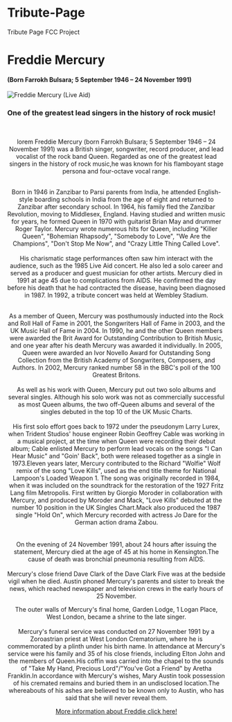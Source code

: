 # Tribute-Page
Tribute Page FCC Project
<!DOCTYPE html>
<html lang="en" >
<head>
  <meta charset="UTF-8">
  <title>CodePen - A Pen by  Stefan Milinković</title>
  <meta name="viewport" content="width=device-width, initial-scale=1">
<meta name="viewport" content="width=device-width, initial-scale=1"><link rel="stylesheet" href="./style.css">

</head>
<body>
<!-- partial:index.partial.html -->
<div id="main" >
  <h1 id="title">Freddie Mercury </h1>
  <h4>(Born Farrokh Bulsara; 5 September 1946 – 24 November 1991)</h4>
  <div id="img-div"> 
  <img id="image" class="frame" src="https://carboncostume.com/wordpress/wp-content/uploads/2019/11/freddiemercury-queen-liveaid.jpg"  alt="Freddie Mercury (Live Aid)" </img>
    <h3 id="img-caption" >One of the greatest lead singers in the history of rock music!</h3><br>
  </div>
  <center>
  <p id="tribute-info">lorem Freddie Mercury (born Farrokh Bulsara; 5 September 1946 – 24 November 1991) was a British singer, songwriter, record producer, and lead vocalist of the rock band Queen. Regarded as one of the greatest lead singers in the history of rock music,he was known for his flamboyant stage persona and four-octave vocal range.<br> <br>

Born in 1946 in Zanzibar to Parsi parents from India, he attended English-style boarding schools in India from the age of eight and returned to Zanzibar after secondary school. In 1964, his family fled the Zanzibar Revolution, moving to Middlesex, England. Having studied and written music for years, he formed Queen in 1970 with guitarist Brian May and drummer Roger Taylor. Mercury wrote numerous hits for Queen, including "Killer Queen", "Bohemian Rhapsody", "Somebody to Love", "We Are the Champions", "Don't Stop Me Now", and "Crazy Little Thing Called Love".<br><br> His charismatic stage performances often saw him interact with the audience, such as the 1985 Live Aid concert. He also led a solo career and served as a producer and guest musician for other artists. Mercury died in 1991 at age 45 due to complications from AIDS. He confirmed the day before his death that he had contracted the disease, having been diagnosed in 1987. In 1992, a tribute concert was held at Wembley Stadium.<br> <br>

As a member of Queen, Mercury was posthumously inducted into the Rock and Roll Hall of Fame in 2001, the Songwriters Hall of Fame in 2003, and the UK Music Hall of Fame in 2004. In 1990, he and the other Queen members were awarded the Brit Award for Outstanding Contribution to British Music, and one year after his death Mercury was awarded it individually. In 2005, Queen were awarded an Ivor Novello Award for Outstanding Song Collection from the British Academy of Songwriters, Composers, and Authors. In 2002, Mercury ranked number 58 in the BBC's poll of the 100 Greatest Britons.<br> <br> As well as his work with Queen, Mercury put out two solo albums and several singles. Although his solo work was not as commercially successful as most Queen albums, the two off-Queen albums and several of the singles debuted in the top 10 of the UK Music Charts.<br><br> His first solo effort goes back to 1972 under the pseudonym Larry Lurex, when Trident Studios' house engineer Robin Geoffrey Cable was working in a musical project, at the time when Queen were recording their debut album; Cable enlisted Mercury to perform lead vocals on the songs "I Can Hear Music" and "Goin' Back", both were released together as a single in 1973.Eleven years later, Mercury contributed to the Richard "Wolfie" Wolf remix of the song "Love Kills", used as the end title theme for National Lampoon's Loaded Weapon 1. The song was originally recorded in 1984, when it was included on the soundtrack for the restoration of the 1927 Fritz Lang film Metropolis. First written by Giorgio Moroder in collaboration with Mercury, and produced by Moroder and Mack, "Love Kills" debuted at the number 10 position in the UK Singles Chart.Mack also produced the 1987 single "Hold On", which Mercury recorded with actress Jo Dare for the German action drama Zabou.<br><br><br> On the evening of 24 November 1991, about 24 hours after issuing the statement, Mercury died at the age of 45 at his home in Kensington.The cause of death was bronchial pneumonia resulting from AIDS.<br><br>Mercury's close friend Dave Clark of the Dave Clark Five was at the bedside vigil when he died. Austin phoned Mercury's parents and sister to break the news, which reached newspaper and television crews in the early hours of 25 November.<br>


The outer walls of Mercury's final home, Garden Lodge, 1 Logan Place, West London, became a shrine to the late singer.<br> <br>
Mercury's funeral service was conducted on 27 November 1991 by a Zoroastrian priest at West London Crematorium, where he is commemorated by a plinth under his birth name. In attendance at Mercury's service were his family and 35 of his close friends, including Elton John and the members of Queen.His coffin was carried into the chapel to the sounds of "Take My Hand, Precious Lord"/"You've Got a Friend" by Aretha Franklin.In accordance with Mercury's wishes, Mary Austin took possession of his cremated remains and buried them in an undisclosed location.The whereabouts of his ashes are believed to be known only to Austin, who has said that she will never reveal them. </p>
   
<a href="https://en.wikipedia.org/wiki/Freddie_Mercury" target="_blank" id="tribute-link"> More information about Freddie click here! </a>  
    
  

</div>
<!-- partial -->
  <script src="https://cdn.freecodecamp.org/testable-projects-fcc/v1/bundle.js"></script>
</body>
</html>
